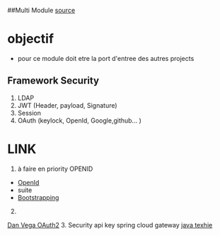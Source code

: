 
##Multi Module
[source](https://github.com/alexmarqs/springboot-multimodule-example/blob/master/security-lib/pom.xml)

# objectif
- pour ce module doit etre la port d'entree des autres projects

## Framework Security

1. LDAP
2. JWT (Header, payload, Signature)
3. Session
2. OAuth (keylock, OpenId, Google,github... )





# LINK
1. à faire en priority OPENID
- [OpenId](https://blog.stackademic.com/securing-java-applications-with-spring-security-jwt-and-openid-0f1d9a6ec744)
- suite
- [Bootstrapping](https://blog.stackademic.com/bootstrapping-your-application-with-innobridge-security-ae79b6b51f3f)
2. 
[Dan Vega OAuth2](https://www.youtube.com/watch?v=us0VjFiHogo&ab_channel=DanVega)
3. Security api key spring cloud gateway
[java texhie](https://www.youtube.com/watch?v=g4As3PLg6Ts&ab_channel=JavaTechie)